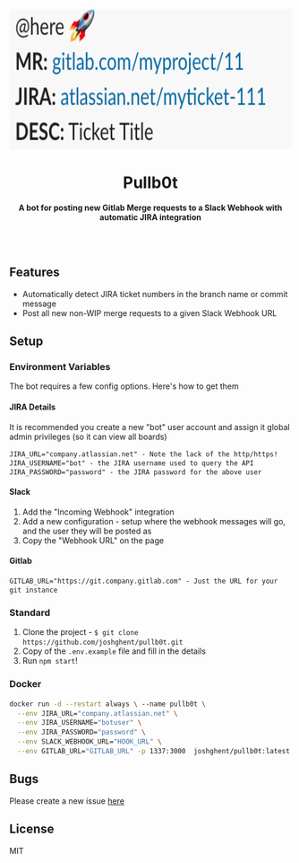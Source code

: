 <div align="center">
	<img height="250" src="./demo.png" alt="sample message">
	<h1><b>Pullb0t</b></h1>
	<p><b>A bot for posting new Gitlab Merge requests to a Slack Webhook with automatic JIRA integration</b></p>
	</br>
	</br>
</div>

## Features
- Automatically detect JIRA ticket numbers in the branch name or commit message
- Post all new non-WIP merge requests to a given Slack Webhook URL

## Setup

### Environment Variables
The bot requires a few config options. Here's how to get them

#### JIRA Details
It is recommended you create a new "bot" user account and assign it global admin privileges (so it can view all boards)
```
JIRA_URL="company.atlassian.net" - Note the lack of the http/https!
JIRA_USERNAME="bot" - the JIRA username used to query the API
JIRA_PASSWORD="password" - the JIRA password for the above user
```

#### Slack
1. Add the "Incoming Webhook" integration
2. Add a new configuration - setup where the webhook messages will go, and the user they will be posted as
3. Copy the "Webhook URL" on the page

#### Gitlab
```
GITLAB_URL="https://git.company.gitlab.com" - Just the URL for your git instance
```

### Standard
1. Clone the project - `$ git clone https://github.com/joshghent/pullb0t.git`
2. Copy of the `.env.example` file and fill in the details
3. Run `npm start`!

### Docker
```bash
docker run -d --restart always \ --name pullb0t \
  --env JIRA_URL="company.atlassian.net" \
  --env JIRA_USERNAME="botuser" \
  --env JIRA_PASSWORD="password" \
  --env SLACK_WEBHOOK_URL="HOOK_URL" \
  --env GITLAB_URL="GITLAB_URL" -p 1337:3000  joshghent/pullb0t:latest
```

## Bugs
Please create a new issue [here](https://github.com/joshghent/pullb0t/issues/new)

## License
MIT
